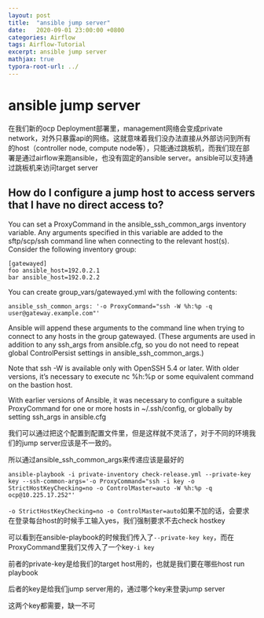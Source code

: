 ```yaml
---
layout: post
title:  "ansible jump server"
date:   2020-09-01 23:00:00 +0800
categories: Airflow
tags: Airflow-Tutorial
excerpt: ansible jump server
mathjax: true
typora-root-url: ../
---
```


# ansible jump server

在我们新的ocp Deployment部署里，management网络会变成private network，对外只暴露api的网络。这就意味着我们没办法直接从外部访问到所有的host（controller node, compute node等），只能通过跳板机，而我们现在部署是通过airflow来跑ansible，也没有固定的ansible server。ansible可以支持通过跳板机来访问target server

## How do I configure a jump host to access servers that I have no direct access to?

You can set a ProxyCommand in the ansible_ssh_common_args inventory variable. Any arguments specified in this variable are added to the sftp/scp/ssh command line when connecting to the relevant host(s). Consider the following inventory group:

```
[gatewayed]
foo ansible_host=192.0.2.1
bar ansible_host=192.0.2.2
```

You can create group_vars/gatewayed.yml with the following contents:

```
ansible_ssh_common_args: '-o ProxyCommand="ssh -W %h:%p -q user@gateway.example.com"'
```

Ansible will append these arguments to the command line when trying to connect to any hosts in the group gatewayed. (These arguments are used in addition to any ssh_args from ansible.cfg, so you do not need to repeat global ControlPersist settings in ansible_ssh_common_args.)

Note that ssh -W is available only with OpenSSH 5.4 or later. With older versions, it’s necessary to execute nc %h:%p or some equivalent command on the bastion host.

With earlier versions of Ansible, it was necessary to configure a suitable ProxyCommand for one or more hosts in ~/.ssh/config, or globally by setting ssh_args in ansible.cfg

我们可以通过把这个配置到配置文件里，但是这样就不灵活了，对于不同的环境我们的jump server应该是不一致的。

所以通过ansible_ssh_common_args来传递应该是最好的

```shell
ansible-playbook -i private-inventory check-release.yml --private-key key --ssh-common-args='-o ProxyCommand="ssh -i key -o StrictHostKeyChecking=no -o ControlMaster=auto -W %h:%p -q ocp@10.225.17.252"'
```

`-o StrictHostKeyChecking=no -o ControlMaster=auto`如果不加的话，会要求在登录每台host的时候手工输入yes，我们强制要求不去check hostkey

可以看到在ansible-playbook的时候我们传入了`--private-key key`，而在ProxyCommand里我们又传入了一个key`-i key`

前者的private-key是给我们的target host用的，也就是我们要在哪些host run playbook

后者的key是给我们jump server用的，通过哪个key来登录jump server

这两个key都需要，缺一不可

